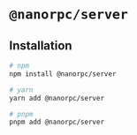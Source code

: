 # `@nanorpc/server`

## Installation

```bash
# npm
npm install @nanorpc/server

# yarn
yarn add @nanorpc/server

# pnpm
pnpm add @nanorpc/server
```

